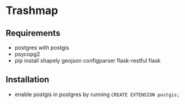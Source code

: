 # Trashmap
## Requirements  
* postgres with postgis
* psycopg2
* pip install shapely geojson configparser flask-restful flask

## Installation
* enable postgis in postgres by running `CREATE EXTENSION postgis;`
